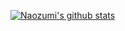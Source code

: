 [![Naozumi's github stats](https://github-readme-stats.vercel.app/api?username=Naozumi)](https://github.com/Naozumi520/)
